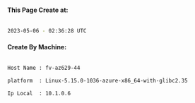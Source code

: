 
   
#### This Page Create at:

```bash

2023-05-06 - 02:36:28 UTC

```

#### Create By Machine:

```bash

Host Name : fv-az629-44

platform  : Linux-5.15.0-1036-azure-x86_64-with-glibc2.35

Ip Local  : 10.1.0.6

```

